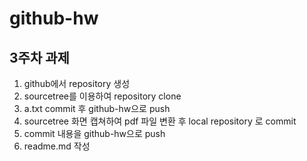 # github-hw

## 3주차 과제

1. github에서 repository 생성
2. sourcetree를 이용하여 repository clone
3. a.txt commit 후 github-hw으로 push
4. sourcetree 화면 캡쳐하여 pdf 파일 변환 후 local repository 로 commit
5. commit 내용을 github-hw으로 push
6. readme.md 작성
